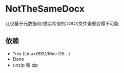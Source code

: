 # NotTheSameDocx
让仅基于元数据和/或哈希值的DOCX文件查重变得不可能

## 依赖
* *nix (Linux/BSD/Mac OS...)
* Deno
* unzip 和 zip

